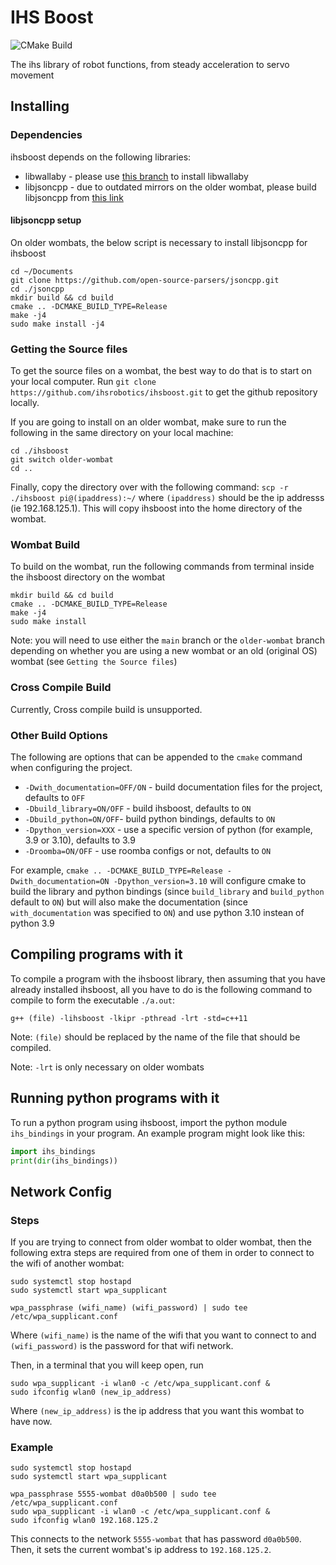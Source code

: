 # IHS Boost
![CMake Build](https://github.com/ihsrobotics/ihsboost/actions/workflows/cmake.yml/badge.svg)

The ihs library of robot functions, from steady acceleration to servo movement
## Installing
### Dependencies
ihsboost depends on the following libraries:
* libwallaby - please use [this branch](https://github.com/chrehall68/libwallaby/tree/master) to install libwallaby
* libjsoncpp - due to outdated mirrors on the older wombat, please build libjsoncpp from [this link](https://github.com/open-source-parsers/jsoncpp/tree/0.y.z)
#### libjsoncpp setup
On older wombats, the below script is necessary to install libjsoncpp for ihsboost
```shell
cd ~/Documents
git clone https://github.com/open-source-parsers/jsoncpp.git
cd ./jsoncpp
mkdir build && cd build
cmake .. -DCMAKE_BUILD_TYPE=Release
make -j4
sudo make install -j4
```
### Getting the Source files
To get the source files on a wombat, the best way to do that is to start on your local
computer. Run `git clone https://github.com/ihsrobotics/ihsboost.git` to get the github
repository locally.

If you are going to install on an older wombat, make sure to run the following in the
same directory on your local machine:

```shell
cd ./ihsboost
git switch older-wombat
cd ..
```

Finally, copy the directory over with the following command:
`scp -r ./ihsboost pi@(ipaddress):~/`
where `(ipaddress)` should be the ip addresss (ie 192.168.125.1). This
will copy ihsboost into the home directory of the wombat.
### Wombat Build
To build on the wombat, run the following commands
from terminal inside the ihsboost directory on the wombat

```shell
mkdir build && cd build
cmake .. -DCMAKE_BUILD_TYPE=Release
make -j4
sudo make install
```

Note: you will need to use either the `main` branch or the 
`older-wombat` branch depending on whether you are using a
new wombat or an old (original OS) wombat (see `Getting the Source files`) 
### Cross Compile Build
Currently, Cross compile build is unsupported.
### Other Build Options
The following are options that can be appended to the `cmake` command
when configuring the project.

* `-Dwith_documentation=OFF/ON` - build documentation files for the project, defaults to `OFF`
* `-Dbuild_library=ON/OFF` - build ihsboost, defaults to `ON`
* `-Dbuild_python=ON/OFF`- build python bindings, defaults to `ON`
* `-Dpython_version=XXX` - use a specific version of python (for example, 3.9 or 3.10), defaults to 3.9
* `-Droomba=ON/OFF` - use roomba configs or not, defaults to `ON`

For example,
`cmake .. -DCMAKE_BUILD_TYPE=Release -Dwith_documentation=ON -Dpython_version=3.10`
will configure cmake to build the library and python bindings 
(since `build_library` and `build_python` default to `ON`) but
will also make the documentation (since `with_documentation` was specified to `ON`)
and use python 3.10 instean of python 3.9
## Compiling programs with it
To compile a program with the ihsboost library, then
assuming that you have already installed ihsboost,
all you have to do is the following command to compile
to form the executable `./a.out`:

```shell
g++ (file) -lihsboost -lkipr -pthread -lrt -std=c++11
```

Note: `(file)` should be replaced by the name of the file that
should be compiled.

Note: `-lrt` is only necessary on older wombats
## Running python programs with it
To run a python program using ihsboost, import the python
module `ihs_bindings` in your program. An example program might
look like this:

```python
import ihs_bindings
print(dir(ihs_bindings))
```

## Network Config
### Steps
If you are trying to connect from older wombat to older wombat, then
the following extra steps are required from one of them in order
to connect to the wifi of another wombat:

```shell
sudo systemctl stop hostapd
sudo systemctl start wpa_supplicant

wpa_passphrase (wifi_name) (wifi_password) | sudo tee /etc/wpa_supplicant.conf
```

Where `(wifi_name)` is the name of the wifi that you want to connect to
and `(wifi_password)` is the password for that wifi network.

Then, in a terminal that you will keep open, run

```shell
sudo wpa_supplicant -i wlan0 -c /etc/wpa_supplicant.conf &
sudo ifconfig wlan0 (new_ip_address)
```

Where `(new_ip_address)` is the ip address that you want this wombat
to have now.
### Example
```shell
sudo systemctl stop hostapd
sudo systemctl start wpa_supplicant

wpa_passphrase 5555-wombat d0a0b500 | sudo tee /etc/wpa_supplicant.conf
sudo wpa_supplicant -i wlan0 -c /etc/wpa_supplicant.conf &
sudo ifconfig wlan0 192.168.125.2
```

This connects to the network `5555-wombat` that has password
`d0a0b500`. Then, it sets the current wombat's ip address to
`192.168.125.2`.
